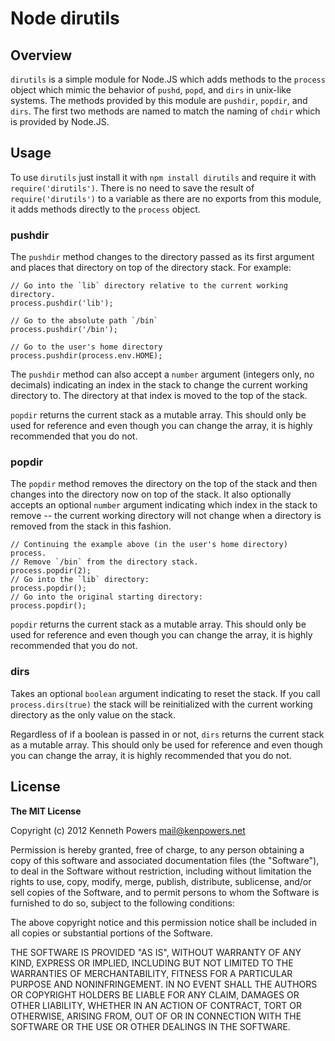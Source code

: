 # Node dirutils
## Overview
`dirutils` is a simple module for Node.JS which adds methods to the `process` object which mimic the behavior of `pushd`, `popd`, and `dirs` in unix-like systems. The methods provided by this module are `pushdir`, `popdir`, and `dirs`. The first two methods are named to match the naming of `chdir` which is provided by Node.JS.

## Usage
To use `dirutils` just install it with `npm install dirutils` and require it with `require('dirutils')`. There is no need to save the result of `require('dirutils')` to a variable as there are no exports from this module, it adds methods directly to the `process` object.

### pushdir
The `pushdir` method changes to the directory passed as its first argument and places that directory on top of the directory stack. For example:

    // Go into the `lib` directory relative to the current working directory.
    process.pushdir('lib');

    // Go to the absolute path `/bin`
    process.pushdir('/bin');

    // Go to the user's home directory
    process.pushdir(process.env.HOME);

The `pushdir` method can also accept a `number` argument (integers only, no decimals) indicating an index in the stack to change the current working directory to. The directory at that index is moved to the top of the stack.

`popdir` returns the current stack as a mutable array. This should only be used for reference and even though you can change the array, it is highly recommended that you do not.

### popdir
The `popdir` method removes the directory on the top of the stack and then changes into the directory now on top of the stack. It also optionally accepts an optional `number` argument indicating which index in the stack to remove -- the current working directory will not change when a directory is removed from the stack in this fashion.

    // Continuing the example above (in the user's home directory)
    process.
    // Remove `/bin` from the directory stack.
    process.popdir(2);
    // Go into the `lib` directory:
    process.popdir();
    // Go into the original starting directory:
    process.popdir();

`popdir` returns the current stack as a mutable array. This should only be used for reference and even though you can change the array, it is highly recommended that you do not.

### dirs
Takes an optional `boolean` argument indicating to reset the stack. If you call `process.dirs(true)` the stack will be reinitialized with the current working directory as the only value on the stack.

Regardless of if a boolean is passed in or not, `dirs` returns the current stack as a mutable array. This should only be used for reference and even though you can change the array, it is highly recommended that you do not.

## License
**The MIT License**

Copyright (c) 2012 Kenneth Powers <mail@kenpowers.net>

Permission is hereby granted, free of charge, to any person obtaining a copy of this software and associated documentation files (the "Software"), to deal in the Software without restriction, including without limitation the rights to use, copy, modify, merge, publish, distribute, sublicense, and/or sell copies of the Software, and to permit persons to whom the Software is furnished to do so, subject to the following conditions:

The above copyright notice and this permission notice shall be included in all copies or substantial portions of the Software.

THE SOFTWARE IS PROVIDED "AS IS", WITHOUT WARRANTY OF ANY KIND, EXPRESS OR IMPLIED, INCLUDING BUT NOT LIMITED TO THE WARRANTIES OF MERCHANTABILITY, FITNESS FOR A PARTICULAR PURPOSE AND NONINFRINGEMENT. IN NO EVENT SHALL THE AUTHORS OR COPYRIGHT HOLDERS BE LIABLE FOR ANY CLAIM, DAMAGES OR OTHER LIABILITY, WHETHER IN AN ACTION OF CONTRACT, TORT OR OTHERWISE, ARISING FROM, OUT OF OR IN CONNECTION WITH THE SOFTWARE OR THE USE OR OTHER DEALINGS IN THE SOFTWARE.